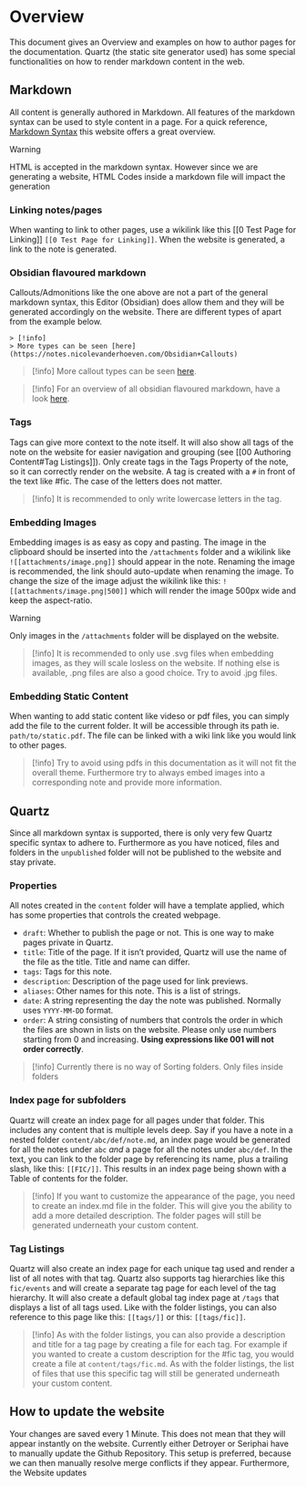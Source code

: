 
# Overview

This document gives an Overview and examples on how to author pages for the documentation. Quartz (the static site generator used) has some special functionalities on how to render markdown content in the web.

## Markdown
All content is generally authored in Markdown. All features of the markdown syntax can be used to style content in a page. For a quick reference, [Markdown Syntax](https://www.markdownguide.org/basic-syntax/) this website offers a great overview.

> [!warning]
> HTML is accepted in the markdown syntax. However since we are generating a website, HTML Codes inside a markdown file will impact the generation

### Linking notes/pages
When wanting to link to other pages, use a wikilink like this [[0 Test Page for Linking]] `[[0 Test Page for Linking]]`. When the website is generated, a link to the note is generated.

### Obsidian flavoured markdown
Callouts/Admonitions like the one above are not a part of the general markdown syntax, this Editor (Obsidian) does allow them and they will be generated accordingly on the website. There are different types of apart from the example below.

```
> [!info]
> More types can be seen [here](https://notes.nicolevanderhoeven.com/Obsidian+Callouts)
```

> [!info]
> More callout types can be seen [here](https://notes.nicolevanderhoeven.com/Obsidian+Callouts).

> [!info]
> For an overview of all obsidian flavoured markdown, have a look [here](https://help.obsidian.md/Editing+and+formatting/Obsidian+Flavored+Markdown).

### Tags
Tags can give more context to the note itself. It will also show all tags of the note on the website for easier navigation and grouping (see [[00 Authoring Content#Tag Listings]]). Only create tags in the Tags Property of the note, so it can correctly render on the website.  A tag is created with a `#` in front of the text like #fic. The case of the letters does not matter.

> [!info]
> It is recommended to only write lowercase letters in the tag.

### Embedding Images
Embedding images is as easy as copy and pasting. The image in the clipboard should be inserted into the `/attachments` folder and a wikilink like 
`![[attachments/image.png]]` should appear in the note. Renaming the image is recommended, the link should auto-update when renaming the image. To change the size of the image adjust the wikilink like this: 
`![[attachments/image.png|500]]` which will render the image 500px wide and keep the aspect-ratio.

> [!warning]
> Only images in the `/attachments` folder will be displayed on the website.

> [!info]
> It is recommended to only use .svg files when embedding images, as they will scale losless on the website. If nothing else is available, .png files are also a good choice. Try to avoid .jpg files.

### Embedding Static Content
When wanting to add static content like videso or pdf files, you can simply add the file to the current folder. It will be accessible through its path ie. `path/to/static.pdf`. The file can be linked with a wiki link like you would link to other pages.

> [!info]
> Try to avoid using pdfs in this documentation as it will not fit the overall theme. Furthermore try to always embed images into a corresponding note and provide more information.

## Quartz
Since all markdown syntax is supported, there is only very few Quartz specific syntax to adhere to. Furthermore as you have noticed, files and folders in the  `unpublished` folder will not be published to the website and stay private.

### Properties
All notes created in the `content` folder will have a template applied, which has some properties that controls the created webpage.
- `draft`: Whether to publish the page or not. This is one way to make pages private in Quartz.
- `title`: Title of the page. If it isn’t provided, Quartz will use the name of the file as the title. Title and name can differ.
- `tags`: Tags for this note.
- `description`: Description of the page used for link previews.
- `aliases`: Other names for this note. This is a list of strings.
- `date`: A string representing the day the note was published. Normally uses `YYYY-MM-DD` format.
- `order`: A string consisting of numbers that controls the order in which the files are shown in lists on the website. Please only use numbers starting from 0 and increasing. **Using expressions like 001 will not order correctly**.

> [!info]
> Currently there is no way of Sorting folders. Only files inside folders


### Index page for subfolders
Quartz will create an index page for all pages under that folder. This includes any content that is multiple levels deep. Say if you have a note in a nested folder `content/abc/def/note.md`, an index page would be generated for all the notes under `abc` *and* a page for all the notes under `abc/def`.
In the text, you can link to the folder page by referencing its name, plus a trailing slash, like this: `[[FIC/]]`. This results in an index page being shown with a Table of contents for the folder.

> [!info]
> If you want to customize the appearance of the page, you need to create an index.md file in the folder. This will give you the ability to add a more detailed description. The folder pages will still be generated underneath your custom content.

### Tag Listings
Quartz will also create an index page for each unique tag used and render a list of all notes with that tag. Quartz also supports tag hierarchies like this `fic/events` and will create a separate tag page for each level of the tag hierarchy. It will also create a default global tag index page at `/tags` that displays a list of all tags used. Like with the folder listings, you can also reference to this page like this: `[[tags/]]` or this: `[[tags/fic]]`.

> [!info]
> As with the folder listings, you can also provide a description and title for a tag page by creating a file for each tag. For example if you wanted to create a custom description for the #fic tag, you would create a file at `content/tags/fic.md`. As with the folder listings, the list of files that use this specific tag will still be generated underneath your custom content.


## How to update the website
Your changes are saved every 1 Minute. This does not mean that they will appear instantly on the website. Currently either Detroyer or Seriphai have to manually update the Github Repository. This setup is preferred, because we can then manually resolve merge conflicts if they appear. Furthermore, the Website updates
